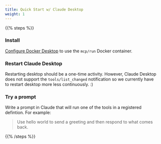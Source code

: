 ```yaml
---
title: Quick Start w/ Claude Desktop
weight: 1
---
```


{{% steps %}}

### Install

[Configure Docker Desktop](../docs/claude-desktop) to use the `mcp/run` Docker container.

### Restart Claude Desktop

Restarting desktop should be a one-time activity. However, Claude
Desktop does not support the `tools/list_changed` notification so we
currently have to restart desktop more less continuously. :)

### Try a prompt

Write a prompt in Claude that will run one of the tools in a registered defintion.
For example:

> Use hello world to send a greeting and then respond to what comes back.

{{% /steps %}}
